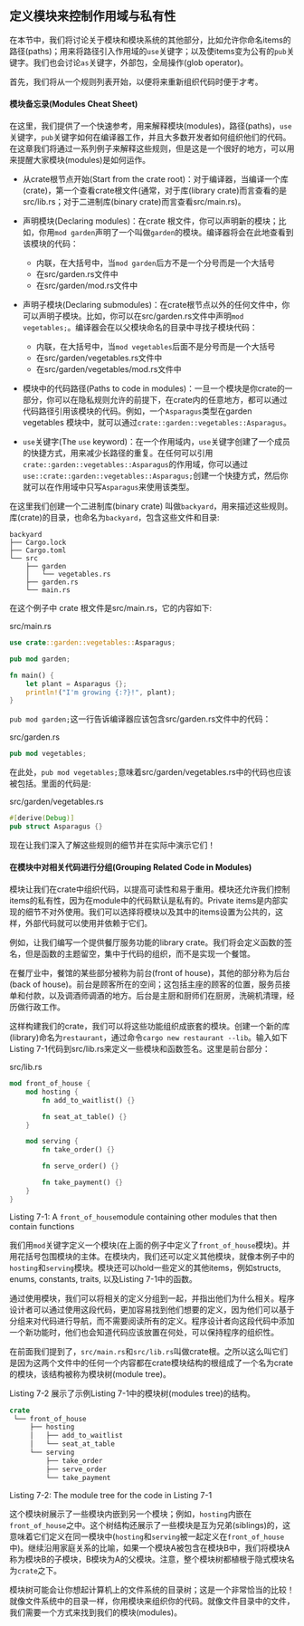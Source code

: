 ## 定义模块来控制作用域与私有性

在本节中，我们将讨论关于模块和模块系统的其他部分，比如允许你命名items的路径(paths)；用来将路径引入作用域的`use`关键字；以及使items变为公有的`pub`关键字。我们也会讨论`as`关键字，外部包，全局操作(glob operator)。

首先，我们将从一个规则列表开始，以便将来重新组织代码时便于才考。

#### 模块备忘录(Modules Cheat Sheet)

在这里，我们提供了一个快速参考，用来解释模块(modules)，路径(paths)，`use`关键字，`pub`关键字如何在编译器工作，并且大多数开发者如何组织他们的代码。在这章我们将通过一系列例子来解释这些规则，但是这是一个很好的地方，可以用来提醒大家模块(modules)是如何运作。

* 从crate根节点开始(Start from the crate root)：对于编译器，当编译一个库(crate)，第一个查看crate根文件(通常，对于库(library crate)而言查看的是src/lib.rs；对于二进制库(binary crate)而言查看src/main.rs)。

* 声明模块(Declaring modules)：在crate 根文件，你可以声明新的模块；比如，你用`mod garden`声明了一个叫做`garden`的模块。编译器将会在此地查看到该模块的代码：
  * 内联，在大括号中，当`mod garden`后方不是一个分号而是一个大括号
  * 在src/garden.rs文件中
  * 在src/garden/mod.rs文件中
* 声明子模块(Declaring submodules)：在crate根节点以外的任何文件中，你可以声明子模块。比如，你可以在src/garden.rs文件中声明`mod vegetables;`。编译器会在以父模块命名的目录中寻找子模块代码：
  * 内联，在大括号中，当`mod vegetables`后面不是分号而是一个大括号
  * 在src/garden/vegetables.rs文件中
  * 在src/garden/vegetables/mod.rs文件中
* 模块中的代码路径(Paths to code in modules)：一旦一个模块是你crate的一部分，你可以在隐私规则允许的前提下，在crate内的任意地方，都可以通过代码路径引用该模块的代码。例如，一个`Asparagus`类型在garden vegetables 模块中，就可以通过`crate::garden::vegetables::Asparagus`。
* `use`关键字(The `use` keyword)：在一个作用域内，`use`关键字创建了一个成员的快捷方式，用来减少长路径的重复。在任何可以引用`crate::garden::vegetables::Asparagus`的作用域，你可以通过`use::crate::garden::vegetables::Asparagus;`创建一个快捷方式，然后你就可以在作用域中只写`Asparagus`来使用该类型。

在这里我们创建一个二进制库(binary crate) 叫做`backyard`，用来描述这些规则。库(crate)的目录，也命名为`backyard`，包含这些文件和目录:

```shell
backyard
├── Cargo.lock
├── Cargo.toml
└── src
    ├── garden
    │   └── vegetables.rs
    ├── garden.rs
    └── main.rs
```

在这个例子中 crate 根文件是src/main.rs，它的内容如下:

src/main.rs

```rust
use crate::garden::vegetables::Asparagus;

pub mod garden;

fn main() {
    let plant = Asparagus {};
    println!("I'm growing {:?}!", plant);
}
```

`pub mod garden;`这一行告诉编译器应该包含src/garden.rs文件中的代码：

src/garden.rs

```rust
pub mod vegetables;
```

在此处，`pub mod vegetables;`意味着src/garden/vegetables.rs中的代码也应该被包括。里面的代码是:

src/garden/vegetables.rs

```rust
#[derive(Debug)]
pub struct Asparagus {}
```

现在让我们深入了解这些规则的细节并在实际中演示它们！

#### 在模块中对相关代码进行分组(Grouping Related Code in Modules)

模块让我们在crate中组织代码，以提高可读性和易于重用。模块还允许我们控制items的私有性，因为在module中的代码默认是私有的。Private items是内部实现的细节不对外使用。我们可以选择将模块以及其中的items设置为公共的，这样，外部代码就可以使用并依赖于它们。

例如，让我们编写一个提供餐厅服务功能的library crate。我们将会定义函数的签名，但是函数的主题留空，集中于代码的组织，而不是实现一个餐馆。

在餐厅业中，餐馆的某些部分被称为前台(front of house)，其他的部分称为后台(back of house)。前台是顾客所在的空间；这包括主座的顾客的位置，服务员接单和付款，以及调酒师调酒的地方。后台是主厨和厨师们在厨房，洗碗机清理，经历做行政工作。

这样构建我们的crate，我们可以将这些功能组织成嵌套的模块。创建一个新的库(library)命名为`restaurant`，通过命令`cargo new restaurant --lib`。输入如下Listing 7-1代码到src/lib.rs来定义一些模块和函数签名。这里是前台部分：

src/lib.rs

```rust
mod front_of_house {
    mod hosting {
        fn add_to_waitlist() {}

        fn seat_at_table() {}
    }

    mod serving {
        fn take_order() {}

        fn serve_order() {}

        fn take_payment() {}
    }
}
```

Listing 7-1: A `front_of_house`module containing other modules that then contain functions

我们用`mod`关键字定义一个模块(在上面的例子中定义了`front_of_house`模块)。并用花括号包围模块的主体。在模块内，我们还可以定义其他模块，就像本例子中的`hosting`和`serving`模块。模块还可以hold一些定义的其他items，例如structs, enums, constants, traits, 以及Listing 7-1中的函数。

通过使用模块，我们可以将相关的定义分组到一起，并指出他们为什么相关。程序设计者可以通过使用这段代码，更加容易找到他们想要的定义，因为他们可以基于分组来对代码进行导航，而不需要阅读所有的定义。程序设计者向这段代码中添加一个新功能时，他们也会知道代码应该放置在何处，可以保持程序的组织性。

在前面我们提到了，`src/main.rs`和`src/lib.rs`叫做crate根。之所以这么叫它们是因为这两个文件中的任何一个内容都在crate模块结构的根组成了一个名为crate的模块，该结构被称为模块树(module tree)。

Listing 7-2 展示了示例Listing 7-1中的模块树(modules tree)的结构。

```rust
crate
 └── front_of_house
     ├── hosting
     │   ├── add_to_waitlist
     │   └── seat_at_table
     └── serving
         ├── take_order
         ├── serve_order
         └── take_payment
```

Listing 7-2: The module tree for the code in Listing 7-1

这个模块树展示了一些模块内嵌到另一个模块；例如，`hosting`内嵌在`front_of_house`之中。这个树结构还展示了一些模块是互为兄弟(siblings)的，这意味着它们定义在同一模块中(`hosting`和`serving`被一起定义在`front_of_house`中)。继续沿用家庭关系的比喻，如果一个模块A被包含在模块B中，我们将模块A称为模块B的子模块，B模块为A的父模块。注意，整个模块树都植根于隐式模块名为`crate`之下。

模块树可能会让你想起计算机上的文件系统的目录树；这是一个非常恰当的比较！就像文件系统中的目录一样，你用模块来组织你的代码。就像文件目录中的文件，我们需要一个方式来找到我们的模块(modules)。